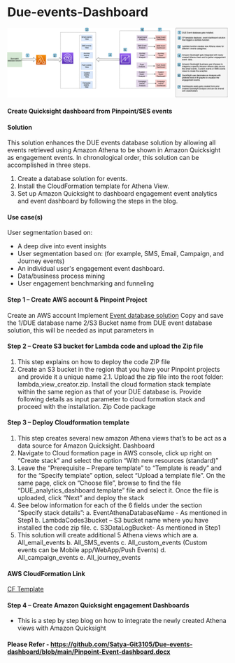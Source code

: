 # Due-events-Dashboard

![Screenshot](images/DUE-engageEvents-dashboard.png)


#### Create Quicksight dashboard from Pinpoint/SES events

#### Solution
This solution enhances the DUE events database solution by allowing all events retrieved using Amazon Athena to be shown in Amazon Quicksight as engagement events. In chronological order, this solution can be accomplished in three steps.
1. Create a database solution for events.
2. Install the CloudFormation template for Athena View.
3. Set up Amazon Quicksight to dashboard engagement event analytics and event dashboard by following the steps in the blog.

#### Use case(s)
User segmentation based on: 
* A deep dive into event insights 
* User segmentation based on: (for example, SMS, Email, Campaign, and Journey events)
* An individual user's engagement event dashboard.
* Data/business process mining 
* User engagement benchmarking and funneling

#### Step 1 – Create AWS account & Pinpoint Project

Create an AWS account
Implement [Event database solution](https://aws.amazon.com/solutions/implementations/digital-user-engagement-events-database/) 
Copy and save the 1/DUE database name 2/S3 Bucket name from DUE event database solution, this will be needed as input parameters in 

#### Step 2 – Create S3 bucket for Lambda code and upload the Zip file 

1.	This step explains on how to deploy the code ZIP file 
2.	Create an S3 bucket in the region that you have your Pinpoint projects and provide it a unique name
    2.1.	Upload the zip file into the root folder: lambda_view_creator.zip. Install the cloud formation stack template within the same region as that of your DUE database is. Provide following details as input parameter to cloud formation stack and proceed with the installation. Zip Code package

#### Step 3 – Deploy Cloudformation template

1.	This step creates several new amazon Athena views that’s to be act as a data source for Amazon Quicksight. Dashboard 
2.	Navigate to Cloud formation page in AWS console, click up right on “Create stack” and select the option “With new resources (standard)”
3.	Leave the “Prerequisite – Prepare template” to “Template is ready” and for the “Specify template” option, select “Upload a template file”. On the same page, click on “Choose file”, browse to find the file “DUE_analytics_dashboard.template” file and select it. Once the file is uploaded, click “Next” and deploy the stack
4.	See below information for each of the 6 fields under the section “Specify stack details”:
    a.	EventAthenaDatabaseName - As mentioned in Step1
    b.	LambdaCodes3bucket – S3 bucket name where you have installed the code zip file.
    c.	S3DataLogBucket- As mentioned in Step1
5.	This solution will create additional 5 Athena views which are 
    a.	All_email_events
    b.	All_SMS_events
    c.	All_custom_events (Custom events can be Mobile app/WebApp/Push Events)
    d.	All_campaign_events
    e.	All_journey_events

#### AWS CloudFormation Link
[CF Template](Event-dashboard.template)

#### Step 4 – Create Amazon Quicksight engagement Dashboards

- This is a step by step blog on how to integrate the newly created Athena views with Amazon Quicksight
#### Please Refer - https://github.com/Satya-Git3105/Due-events-dashboard/blob/main/Pinpoint-Event-dashboard.docx 